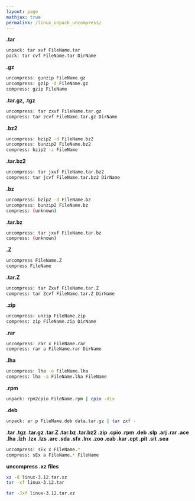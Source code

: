 ```yaml
---
layout: page
mathjax: true
permalink: /linux_unpack_uncompress/
---
```


**.tar**

```bash
unpack: tar xvf FileName.tar
pack: tar cvf FileName.tar DirName
```

**.gz**

```bash
uncompress: gunzip FileName.gz
uncompress: gzip -d FileName.gz
compress: gzip FileName
```

**.tar.gz, .tgz**

```bash
uncompress: tar zxvf FileName.tar.gz
compress: tar zcvf FileName.tar.gz DirName
```

**.bz2**
```bash
uncompress: bzip2 -d FileName.bz2
uncompress: bunzip2 FileName.bz2
compress: bzip2 -z FileName
```

**.tar.bz2**

```bash
uncompress: tar jxvf FileName.tar.bz2
compress: tar jcvf FileName.tar.bz2 DirName
```

**.bz**

```bash
uncompress: bzip2 -d FileName.bz
uncompress: bunzip2 FileName.bz
compress: (unknown)
```

**.tar.bz**

```bash
uncompress: tar jxvf FileName.tar.bz
compress: (unknown)
```

**.Z**

```bash
uncompress FileName.Z
compress FileName
```

**.tar.Z**

```bash
uncompress: tar Zxvf FileName.tar.Z
compress: tar Zcvf FileName.tar.Z DirName
```

**.zip**

```bash
uncompress: unzip FileName.zip
compress: zip FileName.zip DirName
```

**.rar**

```bash
uncompress: rar x FileName.rar
compress: rar a FileName.rar DirName
```

**.lha**

```bash
uncompress: lha -e FileName.lha
compress: lha -a FileName.lha FileName
```

**.rpm**

```bash
unpack: rpm2cpio FileName.rpm | cpio -div
```

**.deb**

```bash
unpack: ar p FileName.deb data.tar.gz | tar zxf -
```

**.tar .tgz .tar.gz .tar.Z .tar.bz .tar.bz2 .zip .cpio .rpm .deb .slp .arj .rar .ace .lha .lzh .lzx .lzs .arc .sda .sfx .lnx .zoo .cab .kar .cpt .pit .sit .sea**

```bash
uncompress: sEx x FileName.*
compress: sEx a FileName.* FileName
```

**uncompress .xz files**

```bash
xz -d linux-3.12.tar.xz
tar -xf linux-3.12.tar
```
```bash
tar -Jxf linux-3.12.tar.xz
```
